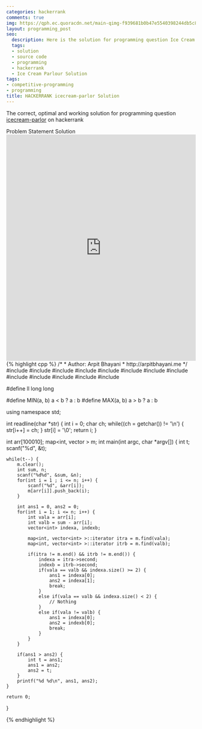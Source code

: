```yaml
---
categories: hackerrank
comments: true
img: https://qph.ec.quoracdn.net/main-qimg-f939681b0b47e5540398244db5c8966f?convert_to_webp=true
layout: programming_post
seo:
  description: Here is the solution for programming question Ice Cream Parlour on hackerrank
  tags:
  - solution
  - source code
  - programming
  - hackerrank
  - Ice Cream Parlour Solution
tags:
- competitive-programming
- programming
title: HACKERRANK icecream-parlor Solution
---
```

The correct, optimal and working solution for programming question [icecream-parlor](https://www.hackerrank.com/challenges/icecream-parlor) on hackerrank

<div class="ui secondary pointing large menu">
  <a class="grey item" data-tab="problem-statement">
    Problem Statement
  </a>
  <a class="active item grey" data-tab="solution">
    Solution
  </a>
</div>
<div class="ui bottom attached tab" data-tab="problem-statement">
    <iframe src="https://www.hackerrank.com/challenges/icecream-parlor" width="100%" height="600px" style="overflow: scroll; border: none;"></iframe>
</div>
<div class="ui bottom attached active tab" data-tab="solution">
{% highlight cpp %}
/*
 *  Author: Arpit Bhayani
 *  http://arpitbhayani.me
 */
#include <cmath>
#include <cstdio>
#include <cstdlib>
#include <climits>
#include <deque>
#include <iostream>
#include <list>
#include <limits>
#include <map>
#include <queue>
#include <set>
#include <stack>
#include <vector>

#define ll long long

#define MIN(a, b) a < b ? a : b
#define MAX(a, b) a > b ? a : b

using namespace std;

int readline(char *str) {
    int i = 0;
    char ch;
    while((ch = getchar()) != '\n') {
        str[i++] = ch;
    }
    str[i] = '\0';
    return i;
}

int arr[100010];
map<int, vector<int> > m;
int main(int argc, char *argv[]) {
    int t;
    scanf("%d", &t);

    while(t--) {
        m.clear();
        int sum, n;
        scanf("%d%d", &sum, &n);
        for(int i = 1 ; i <= n; i++) {
            scanf("%d", &arr[i]);
            m[arr[i]].push_back(i);
        }

        int ans1 = 0, ans2 = 0;
        for(int i = 1; i <= n; i++) {
            int vala = arr[i];
            int valb = sum - arr[i];
            vector<int> indexa, indexb;

            map<int, vector<int> >::iterator itra = m.find(vala);
            map<int, vector<int> >::iterator itrb = m.find(valb);

            if(itra != m.end() && itrb != m.end()) {
                indexa = itra->second;
                indexb = itrb->second;
                if(vala == valb && indexa.size() >= 2) {
                    ans1 = indexa[0];
                    ans2 = indexa[1];
                    break;
                }
                else if(vala == valb && indexa.size() < 2) {
                    // Nothing
                }
                else if(vala != valb) {
                    ans1 = indexa[0];
                    ans2 = indexb[0];
                    break;
                }
            }
        }

        if(ans1 > ans2) {
            int t = ans1;
            ans1 = ans2;
            ans2 = t;
        }
        printf("%d %d\n", ans1, ans2);
    }

    return 0;
}

{% endhighlight %}
</div>
